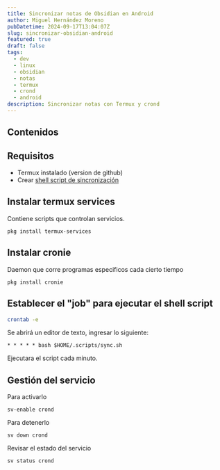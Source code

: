 ```yaml
---
title: Sincronizar notas de Obsidian en Android
author: Miguel Hernández Moreno
pubDatetime: 2024-09-17T13:04:07Z
slug: sincronizar-obsidian-android
featured: true
draft: false
tags:
  - dev
  - linux
  - obsidian
  - notas
  - termux
  - crond
  - android
description: Sincronizar notas con Termux y crond
---
```


## Contenidos

## Requisitos

- Termux instalado (version de github)
- Crear [shell script de sincronización](https://miguehm.github.io/posts/ejecutar-bashscript-frecuentemente/)

## Instalar termux services

Contiene scripts que controlan servicios.

```shell
pkg install termux-services
```

## Instalar cronie

Daemon que corre programas especificos cada cierto tiempo

```shell
pkg install cronie
```

## Establecer el "job" para ejecutar el shell script

```bash
crontab -e
```

Se abrirá un editor de texto, ingresar lo siguiente:

```
* * * * * bash $HOME/.scripts/sync.sh
```

Ejecutara el script cada minuto.

## Gestión del servicio

Para activarlo

```shell
sv-enable crond
```

Para detenerlo

```shell
sv down crond
```

Revisar el estado del servicio

```shell
sv status crond
```
